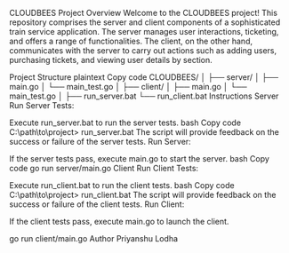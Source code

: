 CLOUDBEES Project
Overview
Welcome to the CLOUDBEES project! This repository comprises the server and client 
components of a sophisticated train service application. The server manages user interactions, ticketing, 
and offers a range of functionalities. The client, on the other hand, communicates with the server to carry 
out actions such as adding users, purchasing tickets, and viewing user details by section.

Project Structure
plaintext
Copy code
CLOUDBEES/
│
├── server/
│   ├── main.go
│   └── main_test.go
│
├── client/
│   ├── main.go
│   └── main_test.go
│
├── run_server.bat
└── run_client.bat
Instructions
Server
Run Server Tests:

Execute run_server.bat to run the server tests.
bash
Copy code
C:\path\to\project\> run_server.bat
The script will provide feedback on the success or failure of the server tests.
Run Server:

If the server tests pass, execute main.go to start the server.
bash
Copy code
go run server/main.go
Client
Run Client Tests:

Execute run_client.bat to run the client tests.
bash
Copy code
C:\path\to\project\> run_client.bat
The script will provide feedback on the success or failure of the client tests.
Run Client:

If the client tests pass, execute main.go to launch the client.

go run client/main.go
Author
Priyanshu Lodha
